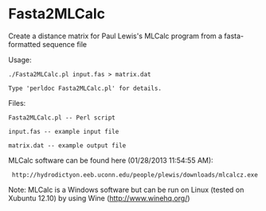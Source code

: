 Fasta2MLCalc
============

Create a distance matrix for Paul Lewis's MLCalc program from a fasta-formatted sequence file


Usage:

    ./Fasta2MLCalc.pl input.fas > matrix.dat

    Type 'perldoc Fasta2MLCalc.pl' for details.


Files:

    Fasta2MLCalc.pl -- Perl script

    input.fas -- example input file

    matrix.dat -- example output file


MLCalc software can be found here (01/28/2013 11:54:55 AM):

     http://hydrodictyon.eeb.uconn.edu/people/plewis/downloads/mlcalcz.exe

Note: MLCalc is a Windows software but can be run on Linux (tested on Xubuntu 12.10) by using Wine (http://www.winehq.org/)


